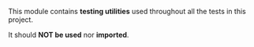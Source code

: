 This module contains **testing utilities** used throughout all the tests in this project.

It should **NOT be used** nor **imported**.